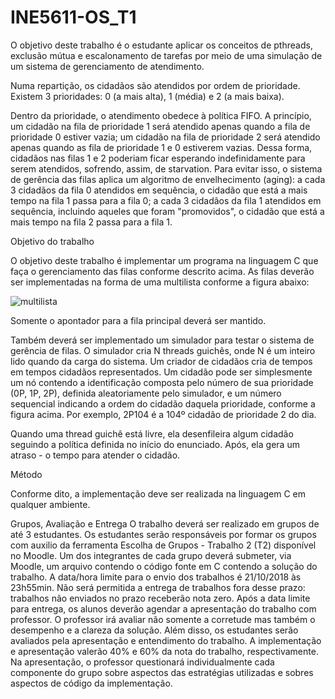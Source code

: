 # INE5611-OS_T1

O objetivo deste trabalho é o estudante aplicar os conceitos de pthreads, exclusão mútua e escalonamento de tarefas por meio de uma simulação de um sistema de gerenciamento de atendimento.

Numa repartição, os cidadãos são atendidos por ordem de prioridade. Existem 3 prioridades: 0 (a mais alta), 1 (média) e 2 (a mais baixa).

Dentro da prioridade, o atendimento obedece à política FIFO. A princípio, um cidadão na fila de prioridade 1 será atendido apenas quando a fila de prioridade 0 estiver vazia; um cidadão na fila de prioridade 2 será atendido apenas quando as fila de prioridade 1 e 0 estiverem vazias. Dessa forma, cidadãos nas filas 1 e 2 poderiam ficar esperando indefinidamente para serem atendidos, sofrendo, assim, de starvation. Para evitar isso, o sistema de gerência das filas aplica um algoritmo de envelhecimento (aging): a cada 3 cidadãos da fila 0 atendidos em sequência, o cidadão que está a mais tempo na fila 1 passa para a fila 0; a cada 3 cidadãos da fila 1 atendidos em sequência, incluindo aqueles que foram "promovidos", o cidadão que está a mais tempo na fila 2 passa para a fila 1. 

Objetivo do trabalho

O objetivo deste trabalho é implementar um programa na linguagem C que faça o gerenciamento das filas conforme descrito acima. As filas deverão ser implementadas na forma de uma multilista conforme a figura abaixo:

![multilista](https://preview.ibb.co/dmzcDe/5e65cd18_5af7_4967_b119_436f44f222c2.jpg)

Somente o apontador para a fila principal deverá ser mantido. 

Também deverá ser implementado um simulador para testar o sistema de gerência de filas.  O simulador cria N threads guichês, onde N é um inteiro lido quando da carga do sistema. Um criador de cidadãos cria de tempos em tempos cidadãos representados. Um cidadão pode ser simplesmente um nó contendo a identificação composta pelo número de sua prioridade (0P, 1P, 2P), definida aleatoriamente pelo simulador, e um número sequencial indicando a ordem do cidadão daquela prioridade, conforme a figura acima. Por exemplo, 2P104 é a 104º cidadão de prioridade 2 do dia. 

Quando uma thread guichê está livre, ela desenfileira algum cidadão seguindo a política definida no início do enunciado. Após, ela gera um atraso - o tempo para atender o cidadão. 

Método

Conforme dito, a implementação deve ser realizada na linguagem C em qualquer ambiente.

Grupos, Avaliação e Entrega
O trabalho deverá ser realizado em grupos de até 3 estudantes. Os estudantes serão responsáveis por formar os grupos com auxilio da ferramenta Escolha de Grupos - Trabalho 2 (T2) disponível no Moodle. Um dos integrantes de cada grupo deverá submeter, via Moodle, um arquivo contendo o código fonte em C contendo a solução do trabalho. A data/hora limite para o envio dos trabalhos é 21/10/2018 às 23h55min. Não será permitida a entrega de trabalhos fora desse prazo: trabalhos não enviados no prazo receberão nota zero. Após a data limite para entrega, os alunos deverão agendar a apresentação do trabalho com professor. O professor irá avaliar não somente a corretude mas também o desempenho e a clareza da solução. Além disso, os estudantes serão avaliados pela apresentação e entendimento do trabalho. A implementação e apresentação valerão 40% e 60% da nota do trabalho, respectivamente. Na apresentação, o professor questionará individualmente cada componente do grupo sobre aspectos das estratégias utilizadas e sobres aspectos de código da implementação. 
